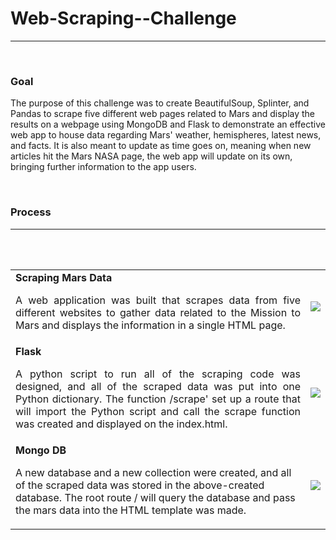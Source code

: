 <h1>Web-Scraping--Challenge</h1>
<hr>
<br>
<h3>Goal</h3>
<p>The purpose of this challenge was to create BeautifulSoup, Splinter, and Pandas to scrape five different web pages related to Mars and display the results on a webpage using MongoDB and Flask to demonstrate an effective web app to house data regarding Mars' weather, hemispheres, latest news, and facts. It is also meant to update as time goes on, meaning when new articles hit the Mars NASA page, the web app will update on its own, bringing further information to the app users.</p>
<br>
<h3>Process</h3>
<hr>
<br>

<br>
<table border = 0px padding: 3px>
<tr>
			<td>
			<strong>Scraping Mars Data</strong>
				<br>
				<p align="justify">A web application was built that scrapes data from five different websites to gather data related to the Mission to Mars and displays the information in a single HTML page.</p>
			</td>
			<td>
				<p align="right"><img src= 'https://github.com/Karla-Flores/Web-Scraping--Challenge/blob/main/Missions_to_Mars./screenshots/Screen%20Shot%20Junbotron_scrapebutton_tititle_paragraph.png'>
				</p>
			</td>	
</tr>
<tr>
			<td>
			<strong>Flask</strong>
				<br>
				<p align="justify">A python script to run all of the scraping code was designed, and all of the scraped data was put into one Python dictionary. The function /scrape' set up a route that will import the Python script and call the scrape function was created and displayed on the index.html.</p>
			</td>
			<td>
				<p align="right"><img src= 'https://github.com/Karla-Flores/Web-Scraping--Challenge/blob/main/Missions_to_Mars./screenshots/Screen%20Shot_image_MarsFact.png'>
				</p>
			</td>
</tr>
<tr>
			<td>
			<strong>Mongo DB</strong>
				<p>A new database and a new collection were created, and all of the scraped data was stored in the above-created database. The root route / will query the database and pass the mars data into the HTML template was made.</p>
			</td>
			<td>
				<p align="right"><img src= 'https://github.com/Karla-Flores/Web-Scraping--Challenge/blob/main/Missions_to_Mars./screenshots/Screen%20Shot_loopforimages_links.png'>
				</p>
			</td>			
</tr>
</table>

